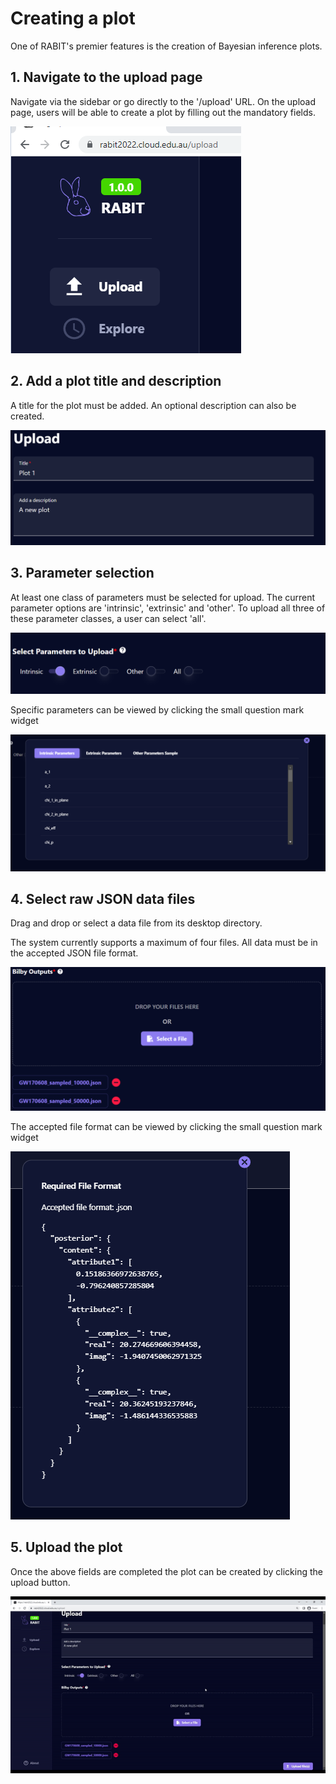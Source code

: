 
# Creating a plot

One of RABIT's premier features is the creation of Bayesian inference plots.




## 1. Navigate to the upload page

Navigate via the sidebar or go directly to the '/upload' URL. On the upload page, users will be able to create a plot by filling out the mandatory fields.

![App Screenshot](../images/create-plot/navigation.png)



## 2. Add a plot title and description

A title for the plot must be added. An optional description can also be created.

![App Screenshot](../images/create-plot/title.png)



## 3. Parameter selection

At least one class of parameters must be selected for upload. The current parameter options are 'intrinsic', 'extrinsic' and 'other'. To upload all three of these parameter classes, a user can select 'all'.

![App Screenshot](../images/create-plot/parameters.png)

Specific parameters can be viewed by clicking the small question mark widget

![App Screenshot](../images/create-plot/parameterwidget.png)



## 4. Select raw JSON data files

Drag and drop or select a data file from its desktop directory.

The system currently supports a maximum of four files. All data must be in the accepted JSON file format.

![App Screenshot](../images/create-plot/uploadfile.png)

The accepted file format can be viewed by clicking the small question mark widget

![App Screenshot](../images/create-plot/uploadwidget.png)



## 5. Upload the plot

Once the above fields are completed the plot can be created by clicking the upload
button.

![App Video](../images/create-plot/uploading.gif)
